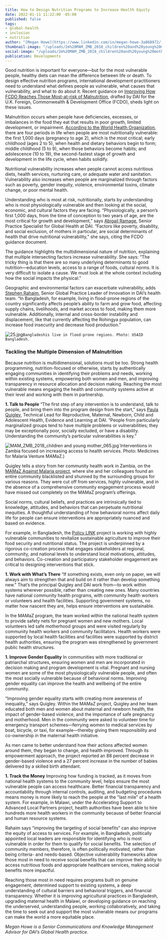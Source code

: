 ```yaml
---
title: How to Design Nutrition Programs to Increase Health Equity
date: 2022-01-11 11:22:00 -05:00
published: false
tags:
- global-health
- inclusion
- nutrition
author: "[Megan Howe](https://www.linkedin.com/in/megan-howe-3a868972/)"
thumbnail-image: "/uploads/2m%20MAM_ZMB_2018_children%20and%20young%20mother_065.jpg"
social-image: "/uploads/2m%20MAM_ZMB_2018_children%20and%20young%20mother_065.jpg"
publication: Developments
---
```


Good nutrition is important for everyone—but for the most vulnerable people, healthy diets can mean the difference between life or death. To design effective nutrition programs, international development practitioners need to understand what defines people as vulnerable, what causes that vulnerability, and what to do about it. Recent guidance on [Improving How FCDO Reaches Those Most-at-risk of Malnutrition](/uploads/FCDO%20Guidance_Reaching%20Those%20Most%20at%20%20Risk-final-revised-09Nov2021.pdf), drafted by DAI for the U.K. Foreign, Commonwealth & Development Office (FCDO), sheds light on these issues.





Malnutrition occurs when people have deficiencies, excesses, or imbalances in the food they eat that results in poor growth, limited development, or impairment. [According to the World Health Organization](https://apps.who.int/iris/bitstream/handle/10665/272603/9789241514064-eng.pdf), there are four periods in life when people are most nutritionally vulnerable: the first 1,000 days (pregnancy to age 2), which is the most critical; early childhood (ages 2 to 5), when health and dietary behaviors begin to form; middle childhood (5 to 9), when those behaviors become habits; and adolescence (10 to 19), the second-fastest stage of growth and development in the life cycle, when habits solidify.  

Nutritional vulnerability increases when people cannot access nutritious diets, health services, nurturing care, or adequate water and sanitation. Vulnerability also increases when people are marginalized through factors such as poverty, gender inequity, violence, environmental toxins, climate change, or poor mental health.

Understanding who is most at risk, nutritionally, starts by understanding who is most physiologically vulnerable and then looking at the social, economic, and cultural factors they are facing. “Physiologically, a person’s first 1,000 days, from the time of conception to two years of age, are the most critical for growth and development,” says [Abigail Ramage](https://www.dai.com/who-we-are/our-team/abigail-kaplan-ramage), Senior Practice Specialist for Global Health at DAI. “Factors like poverty, disability, and social exclusion, of mothers in particular, are social determinants of health that drive nutritional vulnerability,” she says, citing the FCDO guidance document.

The guidance highlights the multidimensional nature of nutrition, explaining that multiple intersecting factors increase vulnerability. She says: “The tricky thing is that there are so many underlying determinants to good nutrition—education levels, access to a range of foods, cultural norms. It is very difficult to isolate a cause. We must look at the whole context including how the social impacts the physical.”

Geographic and environmental factors can exacerbate vulnerability, adds [Stephen Rahaim](https://www.dai.com/who-we-are/our-team/stephen-rahaim), Senior Global Practice Leader of Innovation in DAI’s health team. “In Bangladesh, for example, living in flood-prone regions of the country significantly affects people’s ability to farm and grow food, affecting supply chains, livelihoods, and market access to food, making them more vulnerable. Additionally, internal and cross-border instability and displacement, like that currently affecting the Rohingya population, can increase food insecurity and decrease food production.” 

![25.jpg](/uploads/25.jpg)`Bangladeshis live in flood-prone regions. Photo: USAID Bangladesh.`

### Tackling the Multiple Dimension of Malnutrition

Because nutrition is multidimensional, solutions must be too. Strong health programming, nutrition-focused or otherwise, starts by authentically engaging communities in identifying their problems and needs, working within existing systems, empowering both women and men, and improving transparency in resource allocation and decision making. Reaching the most vulnerable means engaging the health and community systems active at their level and working with them in partnership. 

**1. Talk to People**
“The first step of any intervention is to understand, talk to people, and bring them into the program design from the start,” says [Paula Quigley](https://www.dai.com/who-we-are/our-team/paula-quigley), Technical Lead for Reproductive, Maternal, Newborn, Child and Adolescent Health, Evidence and Learning at DAI. “People from particularly marginalized groups tend to have multiple problems or vulnerabilities; they may be exceptionally poor, socially excluded, or have a disability. Understanding the community’s particular vulnerabilities is key.”

![MAM_ZMB_2018_children and young mother_065.jpg](/uploads/MAM_ZMB_2018_children%20and%20young%20mother_065.jpg)`Interventions in Zambia focused on increasing access to health services. Photo: Medicines for Malaria Venture MAMaZ.)

Quigley tells a story from her community health work in Zambia, on the [MAMaZ Against Malaria project](https://www.dai.com/our-work/projects/zambia-moblising-access-to-maternal-health-services-mamaz), where she and her colleagues found an entire community blacklisted and shunned by the surrounding groups for various reasons. They were cut off from services, highly vulnerable, and in the absence of a comprehensive community engagement process would have missed out completely on the MAMaZ program’s offerings. 
 
Social norms, cultural beliefs, and practices are intrinsically tied to knowledge, attitudes, and behaviors that can perpetuate nutritional inequities. A thoughtful understanding of how behavioral norms affect daily life for people can ensure interventions are appropriately nuanced and based on evidence.  

For example, in Bangladesh, the [Policy LINK](https://www.dai.com/our-work/projects/worldwide-policy-link) project is working with highly vulnerable communities to revitalize sustainable agriculture to improve their food security and nutritional status. The project is underpinned by a rigorous co-creation process that engages stakeholders at regional, community, and national levels to understand local motivations, attitudes, and behaviors. Co-creation and participatory stakeholder engagement are critical to designing interventions that stick. 

**1. Work with What’s There** 
“If something exists, even only on paper, we will always aim to strengthen that and build on it rather than develop something new.” That’s the principal Quigley and DAI work from—to work within systems wherever possible, rather than creating new ones. Many countries have national community health programs, with community health workers or volunteers and health facilities. Supporting government systems, no matter how nascent they are, helps ensure interventions are sustainable. 

In the MAMaZ program, the team worked within the national health system to provide safety nets for pregnant women and new mothers. Local volunteers led safe motherhood groups and were visited regularly by community health workers and community facilitators. Health workers were supported by local health facilities and facilities were supported by district health authorities, ensuring the program was strengthened by government public health structures.

**1. Improve Gender Equality** 
In communities with more traditional or patriarchal structures, ensuring women and men are incorporated in decision making and program development is vital. Pregnant and nursing women are some of the most physiologically vulnerable people, and often the most socially vulnerable because of behavioral norms. Improving gender equality can improve the health and wellbeing of the entire community.

“Improving gender equality starts with creating more awareness of inequality,” says Quigley. Within the MAMaZ project, Quigley and her team educated both men and women about maternal and newborn health, the impact of gender-based violence, and the importance of safe pregnancy and motherhood. Men in the community were asked to volunteer time for emergency transport schemes—ferrying women to medical services by boat, bicycle, or taxi, for example—thereby giving them responsibility and co-ownership in the maternal health initiative. 

As men came to better understand how their actions affected women around them, they began to change, and health improved. Through its empowerment approach, the project reported an 88 percent decrease in gender-based violence and a 27 percent increase in the number of babies delivered by a skilled birth attendant.

**1. Track the Money**
Improving how funding is tracked, as it moves from national health systems to the community level, helps ensure the most vulnerable people can access healthcare. Better financial transparency and accountability through internal controls, auditing, and budgeting procedures means money is more likely to reach the people at the "last mile” of a health system. For example, in Malawi, under the Accelerating Support to Advanced Local Partners project, health authorities have been able to hire hundreds more health workers in the community because of better financial and human resource systems. 

Rahaim says “improving the targeting of social benefits” can also improve the equity of access to services. For example, in Bangladesh, politically appointed local leaders are responsible for identifying who is most vulnerable in order for them to qualify for social benefits. The selection of community members, therefore, is often politically motivated, rather than being criteria- and needs-based. Objective vulnerability frameworks allow those most in need to receive social benefits that can improve their ability to access nutritious foods and appropriate healthcare services, making social benefits more impactful.

Reaching those most in need requires programs built on genuine engagement, determined support to existing systems, a deep understanding of cultural barriers and behavioral triggers, and financial transparency. Whether it is improving agricultural practices in Bangladesh, upgrading maternal health in Malawi, or developing guidance on reaching the underserved, understanding people, working collaboratively, and taking the time to seek out and support the most vulnerable means our programs can make the world a more equitable place. 

*Megan Howe is a Senior Communications and Knowledge Management Advisor for DAI’s Global Health practice.*